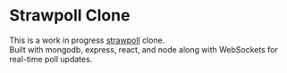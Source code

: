 # Strawpoll Clone
This is a work in progress [strawpoll](https://strawpoll.me) clone.  
Built with mongodb, express, react, and node along with WebSockets for real-time poll updates.